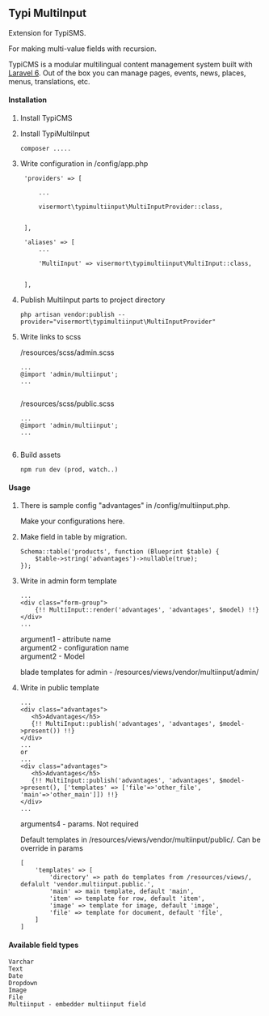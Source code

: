 ## Typi MultiInput


Extension for TypiSMS.

For making multi-value fields with recursion.

TypiCMS is a modular multilingual content management system built with [Laravel 6](https://laravel.com). Out of the box you can manage pages, events, news, places, menus, translations, etc.

#### Installation

1. Install TypiCMS 

2. Install TypiMultiInput

   ````
   composer .....
   ````
    
3. Write configuration in /config/app.php

   ```
    'providers' => [

        ...
        
        visermort\typimultiinput\MultiInputProvider::class,


    ],

    'aliases' => [
        ...

        'MultiInput' => visermort\typimultiinput\MultiInput::class,


    ],
   ```
4. Publish MultiInput parts to project directory

    ````
    php artisan vendor:publish --provider="visermort\typimultiinput\MultiInputProvider"
    
    ```` 
5. Write links to scss

   /resources/scss/admin.scss

   ````
   ...
   @import 'admin/multiinput';
   ...    
        
   ```` 
   /resources/scss/public.scss

   ````
   ...
   @import 'admin/multiinput';
   ...    
        
   ```` 
6. Build assets

   ````
   npm run dev (prod, watch..)
   
   ```` 
    
#### Usage

1. There is sample config "advantages" in /config/multiinput.php.

   Make your configurations here.

2. Make field in table by migration.

   ````
   Schema::table('products', function (Blueprint $table) {
       $table->string('advantages')->nullable(true);
   });
   ```` 
  
3. Write in admin form template
 
    ````
    ...
    <div class="form-group">
        {!! MultiInput::render('advantages', 'advantages', $model) !!}
    </div>
    ...

    ```` 
    argument1 - attribute name<br>
    argument2 - configuration name<br>
    argument2 - Model
    
    blade templates for admin - /resources/views/vendor/multiinput/admin/
    
4. Write in public template     

     ````
     ...
     <div class="advantages">
        <h5>Advantages</h5>
        {!! MultiInput::publish('advantages', 'advantages', $model->present()) !!}
     </div>
     ...
     or
     ...
     <div class="advantages">
        <h5>Advantages</h5>
        {!! MultiInput::publish('advantages', 'advantages', $model->present(), ['templates' => ['file'=>'other_file', 'main'=>'other_main']]) !!}
     </div>
     ...
 
     ```` 
    arguments4 - params. Not required 

    Default templates in /resources/views/vendor/multiinput/public/<attribute name>. Can be override in params
    ```` 
    [
        'templates' => [
            'directory' => path do templates from /resources/views/, defalult 'vendor.multiinput.public.',
            'main' => main template, default 'main',
            'item' => template for row, default 'item',
            'image' => template for image, default 'image',
            'file' => template for document, default 'file',
        ]
    ]  
    ```` 
    
 #### Available field types
 
    Varchar
    Text
    Date
    Dropdown
    Image
    File
    Multiinput - embedder multiinput field
